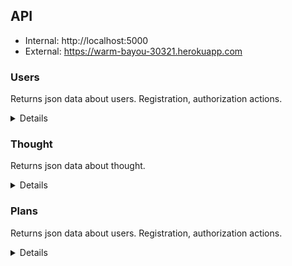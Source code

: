 ## API

- Internal: http://localhost:5000
- External: https://warm-bayou-30321.herokuapp.com

### Users

Returns json data about users. Registration, authorization actions.

<details>

- `GET` /api/users
- `GET` /api/users/:id
- `POST` /api/registration
- `POST` /api/login
- `PUT` /api/users
- `DELETE` /api/users/:id

</details>

### Thought

Returns json data about thought.

<details>

- `GET` /api/thoughts/:userId
  
  Respose
  ```
  [
    {
      "_id": "63dab20a1bad4d34504b5c18",
      "title": "Do gym every morning",
      "__v": 0
    },
    {
      "_id": "63dab436cc8fdc25bfe20d39",
      "title": "Buy a quadcopter",
      "__v": 0
    }
  ]
  ```
- `GET` /api/thoughts/:id
  
  Request
  
  `/api/thoughts/63dab20a1bad4d34504b5c18`
  
  Respose
  ```
  {
    "_id": "63dab20a1bad4d34504b5c18",
    "title": "Do gym every morning",
    "__v": 0
  }
  ```
  
- `POST` /api/thoughts/:userId
    
  Request
  
  ```
  {
    "title": "Do gym every morning"
  }
  ```
  
  Respose
  ```
  {
    "_id": "63dab20a1bad4d34504b5c18",
    "title": "Do gym every morning",
    "__v": 0
  }
  ```
  
- `PUT` /api/thoughts
  
  Request
  
  ```
  {
    "_id": "63de721eb2cdc7d1460b9b08",
    "title": "Work out at the gym every weekend"
  }
  ```
  
  Respose
  ```
  {
    "_id": "63de721eb2cdc7d1460b9b08",
    "title": "Work out at the gym every weekend",
    "__v": 0
  }
  ```
  
- `DELETE` /api/thoughts/:id

  Request
  
  `/api/thoughts/63dab20a1bad4d34504b5c18`
  
  Respose
  ```
  {
    "_id": "63dab20a1bad4d34504b5c18",
    "title": "Do gym every morning",
    "__v": 0
  }
  ```
  
- `POST` /api/thoughts/transferToPlan/:id

  Request
  
  `/api/thoughts/transferToPlan/63dab20a1bad4d34504b5c18`
  
  Respose
  ```
  {
    "_id": "63dab20a1bad4d34504b5c18",
    "title": "Do gym every morning",
    "text": "",
    "__v": 0
  }
  ``` 
  
</details>

### Plans

Returns json data about users. Registration, authorization actions.

<details>

- `GET` /api/plans/:userId
- `GET` /api/plans/:id
- `POST` /api/plans/:userId
- `PATCH` /api/plans/:id
- `DELETE` /api/plans/:id

</details>
